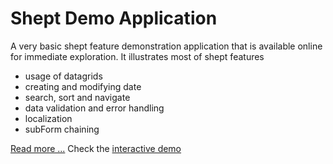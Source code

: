 Shept Demo Application
======================
A very basic shept feature demonstration application that is available online for immediate exploration.
It illustrates most of shept features

* usage of datagrids
* creating and modifying date
* search, sort and navigate
* data validation and error handling
* localization
* subForm chaining

[Read more ...][factcheck] 	Check the [interactive demo][demo]

[factcheck]: http://shept.org/docs/Demo1/FactCheck
[demo]: http://demo.shept.org/SheptDemo
